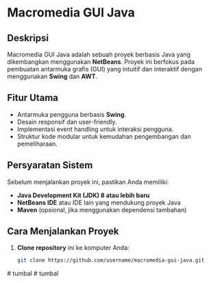 # Macromedia GUI Java

## Deskripsi
Macromedia GUI Java adalah sebuah proyek berbasis Java yang dikembangkan menggunakan **NetBeans**. Proyek ini berfokus pada pembuatan antarmuka grafis (GUI) yang intuitif dan interaktif dengan menggunakan **Swing** dan **AWT**.

## Fitur Utama
- Antarmuka pengguna berbasis **Swing**.
- Desain responsif dan user-friendly.
- Implementasi event handling untuk interaksi pengguna.
- Struktur kode modular untuk kemudahan pengembangan dan pemeliharaan.

## Persyaratan Sistem
Sebelum menjalankan proyek ini, pastikan Anda memiliki:
- **Java Development Kit (JDK) 8 atau lebih baru**
- **NetBeans IDE** atau IDE lain yang mendukung proyek Java
- **Maven** (opsional, jika menggunakan dependensi tambahan)

## Cara Menjalankan Proyek
1. **Clone repository** ini ke komputer Anda:
   ```sh
   git clone https://github.com/username/macromedia-gui-java.git
#   t u m b a l  
 #   t u m b a l  
 